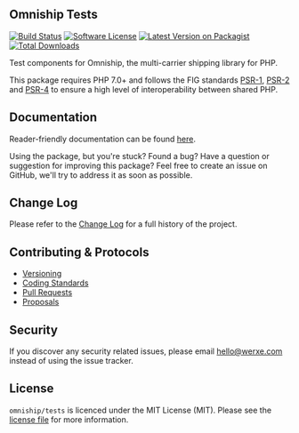 ## Omniship Tests

[![Build Status][icon-travis]][link-travis]
[![Software License][icon-license]][link-license]
[![Latest Version on Packagist][icon-version]][link-packagist]
[![Total Downloads][icon-downloads]][link-packagist]

Test components for Omniship, the multi-carrier shipping library for PHP.

This package requires PHP 7.0+ and follows the FIG standards [PSR-1][link-psr-1], [PSR-2][link-psr-2] and [PSR-4][link-psr-4] to ensure a high level of interoperability between shared PHP.

## Documentation

Reader-friendly documentation can be found [here][link-documentation].

Using the package, but you're stuck? Found a bug? Have a question or suggestion for improving this package? Feel free to create an issue on GitHub, we'll try to address it as soon as possible.

## Change Log

Please refer to the [Change Log](CHANGELOG.md) for a full history of the project.

## Contributing & Protocols

- [Versioning](CONTRIBUTING.md#versioning)
- [Coding Standards](CONTRIBUTING.md#coding-standards)
- [Pull Requests](CONTRIBUTING.md#pull-requests)
- [Proposals](CONTRIBUTING.md#proposals)

## Security

If you discover any security related issues, please email hello@werxe.com instead of using the issue tracker.

## License

`omniship/tests` is licenced under the MIT License (MIT). Please see the [license file](LICENSE) for more information.

[link-documentation]: https://oss.werxe.com/skeleton/1.x
[link-psr-1]: http://www.php-fig.org/psr/psr-1/
[link-psr-2]: http://www.php-fig.org/psr/psr-2/
[link-psr-4]: http://www.php-fig.org/psr/psr-4/
[link-travis]: https://travis-ci.org/omniship/tests
[link-license]: https://opensource.org/licenses/MIT
[link-packagist]: https://packagist.org/packages/omniship/tests

[icon-travis]: https://travis-ci.org/omniship/tests.svg
[icon-license]: https://poser.pugx.org/omniship/tests/license.svg
[icon-version]: https://poser.pugx.org/omniship/tests/v/stable.svg
[icon-downloads]: https://poser.pugx.org/omniship/tests/d/total.svg
